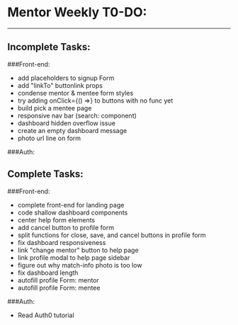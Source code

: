 # Mentor Weekly T0-DO:
----------------------

## Incomplete Tasks:

###Front-end:
- add placeholders to signup Form
- add "linkTo" buttonlink props
- condense mentor & mentee form styles
- try adding onClick={() =>} to buttons with no func yet
- build pick a mentee page
- responsive nav bar (search: component)
- dashboard hidden overflow issue
- create an empty dashboard message
- photo url line on form

###Auth:

## Complete Tasks:

###Front-end:
- complete front-end for landing page
- code shallow dashboard components
- center help form elements
- add cancel button to profile form
- split functions for close, save, and cancel buttons in profile form
- fix dashboard responsiveness
- link "change mentor" button to help page
- link profile modal to help page sidebar
- figure out why match-info photo is too low
- fix dashboard length
- autofill profile Form: mentor
- autofill profile Form: mentee

###Auth:
- Read Auth0 tutorial
